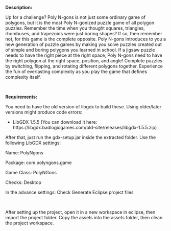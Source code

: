 <p><strong>Description:</strong></p>
<p>Up for a challenge? Poly N-gons is not just some ordinary game of polygons, but it is the most Poly N-gonized puzzle game of all polygon puzzles. Remember the time when you thought squares, triangles, rhombuses, and trapezoids were just boring shapes? If so, then remember not, for this game is the complete opposite. Poly N-gons introduces to you a new generation of puzzle games by making you solve puzzles created out of simple and boring polygons you learned in school. If a jigsaw puzzle needs to have the right piece at the right space, Poly N-gons need to have the right polygon at the right space, position, and angle! Complete puzzles by switching, flipping, and rotating different polygons together. Experience the fun of everlasting complexity as you play the game that defines complexity itself.</p>
<p><strong>&nbsp;</strong></p>
<p><strong>Requirements:</strong></p>
<p>You need to have the old version of libgdx to build these. Using older/later versions might produce code errors:</p>
<ul>
<li>LibGDX 1.5.5 (You can download it here: https://libgdx.badlogicgames.com/old-site/releases/libgdx-1.5.5.zip)</li>
</ul>
<p>After that, just run the gdx-setup.jar inside the extracted folder. Use the following LibGDX settings:</p>
<p>Name: PolyNgons</p>
<p>Package: com.polyngons.game</p>
<p>Game Class: PolyNGons</p>
<p>Checks: Desktop</p>
<p>In the advance settings: Check Generate Eclipse project files</p>
<p>&nbsp;</p>
<p>After setting up the project, open it in a new workspace in eclipse, then import the project folder. Copy the assets into the assets folder, then clean the project workspace.</p>
